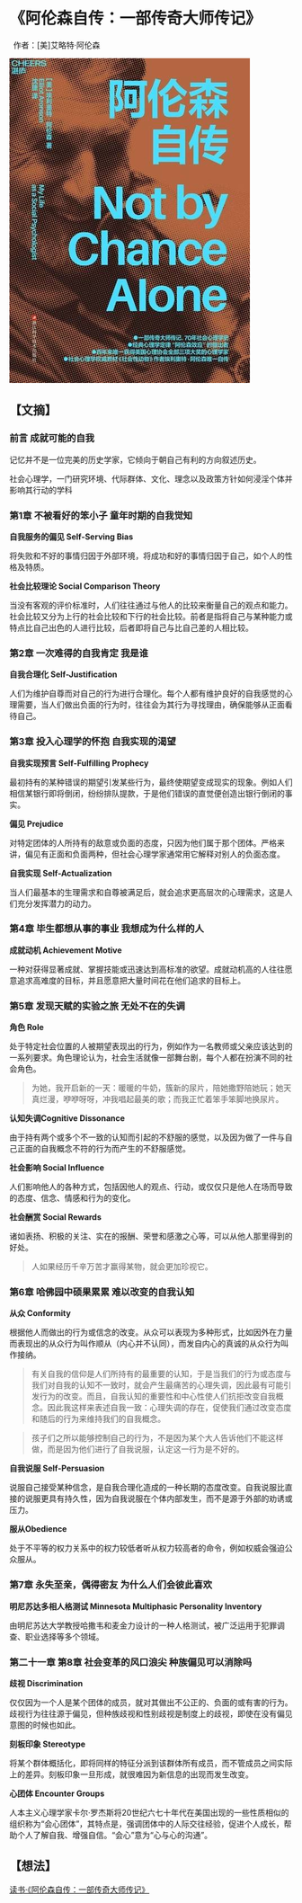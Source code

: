 # 《阿伦森自传：一部传奇大师传记》

 作者：[美]艾略特·阿伦森

![](./src/20250619191748.jpg)
## 【文摘】
### 前言 成就可能的自我

记忆并不是一位完美的历史学家，它倾向于朝自己有利的方向叙述历史。   

社会心理学，一门研究环境、代际群体、文化、理念以及政策方针如何浸淫个体并影响其行动的学科 

### 第1章 不被看好的笨小子 童年时期的自我觉知

**自我服务的偏见 Self-Serving Bias**
 
将失败和不好的事情归因于外部环境，将成功和好的事情归因于自己，如个人的性格及特质。  

**社会比较理论 Social Comparison Theory**

当没有客观的评价标准时，人们往往通过与他人的比较来衡量自己的观点和能力。社会比较又分为上行的社会比较和下行的社会比较。前者是指将自己与某种能力或特点比自己出色的人进行比较，后者即将自己与比自己差的人相比较。  

### 第2章 一次难得的自我肯定 我是谁

**自我合理化 Self-Justification**

人们为维护自尊而对自己的行为进行合理化。每个人都有维护良好的自我感觉的心理需要，当人们做出负面的行为时，往往会为其行为寻找理由，确保能够从正面看待自己。  

### 第3章 投入心理学的怀抱 自我实现的渴望

**自我实现预言 Self-Fulfilling Prophecy**

最初持有的某种错误的期望引发某些行为，最终使期望变成现实的现象。例如人们相信某银行即将倒闭，纷纷排队提款，于是他们错误的直觉便创造出银行倒闭的事实。  

**偏见 Prejudice**

对特定团体的人所持有的敌意或负面的态度，只因为他们属于那个团体。严格来讲，偏见有正面和负面两种，但社会心理学家通常用它解释对别人的负面态度。  

**自我实现 Self-Actualization**

当人们最基本的生理需求和自尊被满足后，就会追求更高层次的心理需求，这是人们充分发挥潜力的动力。 
### 第4章 毕生都想从事的事业 我想成为什么样的人

**成就动机 Achievement Motive**

一种对获得显著成就、掌握技能或迅速达到高标准的欲望。成就动机高的人往往愿意追求高难度的目标，并且愿意把大量时间花在他们追求的目标上。  
### 第5章 发现天赋的实验之旅 无处不在的失调

**角色 Role**

处于特定社会位置的人被期望表现出的行为，例如作为一名教师或父亲应该达到的一系列要求。角色理论认为，社会生活就像一部舞台剧，每个人都在扮演不同的社会角色。  

>为她，我开启新的一天：暖暖的牛奶，簇新的尿片，陪她撒野陪她玩；她天真烂漫，咿咿呀呀，冲我唱起最美的歌；而我正忙着笨手笨脚地换尿片。  

**认知失调Cognitive Dissonance**

由于持有两个或多个不一致的认知而引起的不舒服的感觉，以及因为做了一件与自己正面的自我概念不符的行为而产生的不舒服感觉。  

**社会影响 Social Influence**

人们影响他人的各种方式，包括因他人的观点、行动，或仅仅只是他人在场而导致的态度、信念、情感和行为的变化。  

**社会酬赏 Social Rewards**

诸如表扬、积极的关注、实在的报酬、荣誉和感激之心等，可以从他人那里得到的好处。  

>人如果经历千辛万苦才赢得某物，就会更加珍视它。  

### 第6章 哈佛园中硕果累累 难以改变的自我认知

**从众 Conformity**

根据他人而做出的行为或信念的改变。从众可以表现为多种形式，比如因外在力量而表现出的从众行为叫作顺从（内心并不认同），而发自内心的真诚的从众行为叫作接纳。  

>有关自我的信仰是人们所持有的最重要的认知，于是当我们的行为或态度与我们对自我的认知不一致时，就会产生最痛苦的心理失调，因此最有可能引发行为的改变。而且，自我认知的重要性和中心性使人们抗拒改变自我概念。因此我这样来表述自我一致：心理失调的存在，促使我们通过改变态度和随后的行为来维持我们的自我概念。  
 
>孩子们之所以能够控制自己的行为，不是因为某个大人告诉他们不能这样做，而是因为他们进行了自我说服，认定这一行为是不好的。  
    
**自我说服 Self-Persuasion**

说服自己接受某种信念，是自我合理化造成的一种长期的态度改变。自我说服比直接的说服更具有持久性，因为自我说服在个体内部发生，而不是源于外部的劝诱或压力。  

**服从Obedience**

处于不平等的权力关系中的权力较低者听从权力较高者的命令，例如权威会强迫公众服从。 
### 第7章 永失至亲，偶得密友 为什么人们会彼此喜欢


**明尼苏达多相人格测试 Minnesota Multiphasic Personality Inventory**

由明尼苏达大学教授哈撒韦和麦金力设计的一种人格测试，被广泛运用于犯罪调查、职业选择等多个领域。  
### 第二十一章 第8章 社会变革的风口浪尖 种族偏见可以消除吗

**歧视 Discrimination**

仅仅因为一个人是某个团体的成员，就对其做出不公正的、负面的或有害的行为。歧视行为往往源于偏见，但种族歧视和性别歧视是制度上的歧视，即使在没有偏见意图的时候也如此。  

**刻板印象 Stereotype**

将某个群体概括化，即将同样的特征分派到该群体所有成员，而不管成员之间实际上的差异。刻板印象一旦形成，就很难因为新信息的出现而发生改变。  

**心团体 Encounter Groups**

人本主义心理学家卡尔·罗杰斯将20世纪六七十年代在美国出现的一些性质相似的组织称为“会心团体”，其特点是，强调团体中的人际交往经验，促进个人成长，帮助个人了解自我、增强自信。“会心”意为“心与心的沟通”。  

## 【想法】

[读书·《阿伦森自传：一部传奇大师传记》](https://mp.weixin.qq.com/s/aeOq5-EKzokj6Z_G61myGg)